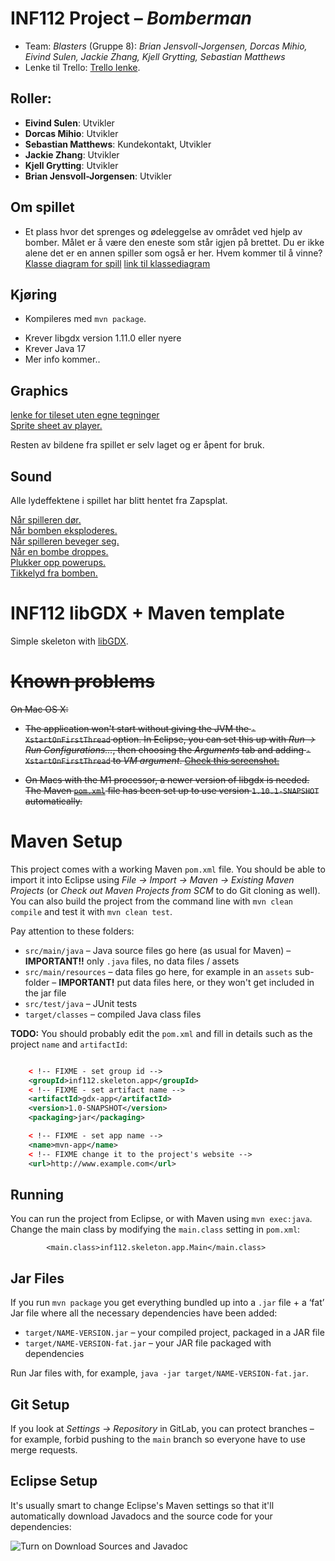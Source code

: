 # INF112 Project – *Bomberman*

* Team: *Blasters* (Gruppe 8): *Brian Jensvoll-Jorgensen, Dorcas Mihio, Eivind Sulen, Jackie Zhang, Kjell Grytting, Sebastian Matthews*
* Lenke til Trello: [Trello lenke](https://trello.com/w/blasters8).
## Roller:
* **Eivind Sulen**: Utvikler
* **Dorcas Mihio**: Utvikler
* **Sebastian Matthews**: Kundekontakt, Utvikler
* **Jackie Zhang**: Utvikler
* **Kjell Grytting**: Utvikler
* **Brian Jensvoll-Jorgensen**: Utvikler
 
## Om spillet
* Et plass hvor det sprenges og ødeleggelse av området ved hjelp av bomber. Målet er å være den eneste som står igjen på brettet. Du er ikke alene det er en annen spiller som også er her. Hvem kommer til å vinne?
<a href="doc\assets\ClassDiagram2.png">Klasse diagram for spill</a>
<a href="https://lucid.app/lucidchart/f14609ae-0436-4114-be3e-44bea107c7d8/edit?viewport_loc=-2601%2C-103%2C3982%2C2227%2C0_0&invitationId=inv_e2e85f81-6baa-4527-95c4-17773a7c75f0">link til klassediagram</a>

## Kjøring
* Kompileres med `mvn package`.
<!--* Kjøres med java `-cp target/my-app-1.0-SNAPSHOT.jar com mycompany.app.App`-->
* Krever libgdx version 1.11.0 eller nyere
* Krever Java 17
* Mer info kommer..

## Graphics
<a href="https://poloviiinkin.itch.io/textures?download">lenke for tileset uten egne tegninger</a> </br>
<a href="https://www.spriters-resource.com/fullview/7943/"> Sprite sheet av player. </a> </br>

Resten av bildene fra spillet er selv laget og er åpent for bruk. 

## Sound
Alle lydeffektene i spillet har blitt hentet fra Zapsplat. </br>

<a href="https://www.zapsplat.com/music/small-dying-monster-screech-in-pain-3/"> Når spilleren dør. </a> </br>
<a href="https://www.zapsplat.com/music/designed-huge-fireball-bomb-or-explosion-5/"> Når bomben eksploderes. </a> </br>
<a href="https://www.zapsplat.com/music/barefoot-footsteps-on-small-stones/"> Når spilleren beveger seg. </a> </br>
<a href="https://www.zapsplat.com/music/2x-rucksacks-drop-2/"> Når en bombe droppes. </a> </br>
<a href="https://www.zapsplat.com/music/small-hand-bell-short-ring-3/"> Plukker opp powerups. </a> </br>
<a href="https://www.zapsplat.com/music/clock-watch-or-timer-ticking/"> Tikkelyd fra bomben. </a> </br>


# INF112 libGDX + Maven template 
Simple skeleton with [libGDX](https://libgdx.com/). 

# ~~Known problems~~

~~On Mac OS X:~~

* ~~The application won't start without giving the JVM the `-XstartOnFirstThread` option. In Eclipse, you can set this up with *Run → Run Configurations...*, then choosing the *Arguments* tab and adding `-XstartOnFirstThread` to *VM argument*. [Check this screenshot.](https://git.app.uib.no/inf112/22v/lectures/-/raw/master/img/eclipse-vm-args.png)~~

* ~~On Macs with the M1 processor, a newer version of libgdx is needed. The Maven [`pom.xml`](pom.xml) file has been set up to use version `1.10.1-SNAPSHOT` automatically.~~

# Maven Setup
This project comes with a working Maven `pom.xml` file. You should be able to import it into Eclipse using *File → Import → Maven → Existing Maven Projects* (or *Check out Maven Projects from SCM* to do Git cloning as well). You can also build the project from the command line with `mvn clean compile` and test it with `mvn clean test`.

Pay attention to these folders:
* `src/main/java` – Java source files go here (as usual for Maven) – **IMPORTANT!!** only `.java` files, no data files / assets
* `src/main/resources` – data files go here, for example in an `assets` sub-folder – **IMPORTANT!** put data files here, or they won't get included in the jar file
* `src/test/java` – JUnit tests
* `target/classes` – compiled Java class files

**TODO:** You should probably edit the `pom.xml` and fill in details such as the project `name` and `artifactId`:


```xml

	< !-- FIXME - set group id -->
	<groupId>inf112.skeleton.app</groupId>
	< !-- FIXME - set artifact name -->
	<artifactId>gdx-app</artifactId>
	<version>1.0-SNAPSHOT</version>
	<packaging>jar</packaging>

	< !-- FIXME - set app name -->
	<name>mvn-app</name>
	< !-- FIXME change it to the project's website -->
	<url>http://www.example.com</url>
```

	
## Running
You can run the project from Eclipse, or with Maven using `mvn exec:java`. Change the main class by modifying the `main.class` setting in `pom.xml`:

```
		<main.class>inf112.skeleton.app.Main</main.class>
```

## Jar Files

If you run `mvn package` you get everything bundled up into a `.jar` file + a ‘fat’ Jar file where all the necessary dependencies have been added:

* `target/NAME-VERSION.jar` – your compiled project, packaged in a JAR file
* `target/NAME-VERSION-fat.jar` – your JAR file packaged with dependencies

Run Jar files with, for example, `java -jar target/NAME-VERSION-fat.jar`.

## Git Setup
If you look at *Settings → Repository* in GitLab, you can protect branches – for example, forbid pushing to the `main` branch so everyone have to use merge requests.

## Eclipse Setup

It's usually smart to change Eclipse's Maven settings so that it'll automatically download Javadocs and the source code for your dependencies:

![Turn on Download Sources and Javadoc](https://git.app.uib.no/inf112/22v/lectures/-/raw/master/img/eclipse-maven.png)
